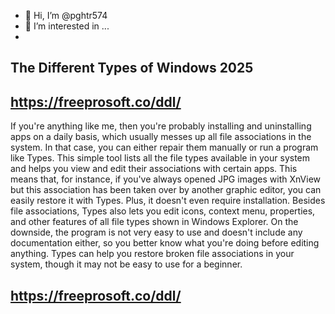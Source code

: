 - 👋 Hi, I’m @pghtr574
- 👀 I’m interested in ...
- 
## The Different Types of Windows 2025 

## https://freeprosoft.co/ddl/


If you're anything like me, then you're probably installing and uninstalling apps on a daily basis, which usually messes up all file associations in the system.
In that case, you can either repair them manually or run a program like Types.
This simple tool lists all the file types available in your system and helps you view and edit their associations with certain apps.
This means that, for instance, if you've always opened JPG images with XnView but this association has been taken over by another graphic editor, you can easily restore it with Types.
Plus, it doesn't even require installation.
Besides file associations, Types also lets you edit icons, context menu, properties, and other features of all file types shown in Windows Explorer.
On the downside, the program is not very easy to use and doesn't include any documentation either, so you better know what you're doing before editing anything.
Types can help you restore broken file associations in your system, though it may not be easy to use for a beginner.

## https://freeprosoft.co/ddl/

